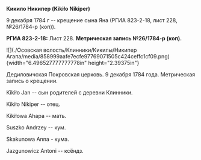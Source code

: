 **Кикило Никипер (Kikiło Nikiper)**

9 декабря 1784 г -- крещение сына Яна (РГИА 823-2-18, лист 228,
№26/1784-р (коп)).

**РГИА 823-2-18:** Лист 228. **Метрическая запись №26/1784-р (коп).**

![](./Осовская волость/Клинники/Кикилы/Никипер Агапа/media/858999aafe7ecfe97769071505c424ceffc1cf09.png){width="6.496527777777778in"
height="2.39375in"}

Дедиловичская Покровская церковь. 9 декабря 1784 года. Метрическая
запись о крещении.

Kikiło Jan -- сын родителей с деревни Клинники.

Kikiło Nikiper -- отец.

Kikiłowa Ahapa -- мать.

Suszko Andrzey -- кум.

Skakunowa Anna - кума.

Jazgunowicz Antoni -- ксёндз.
